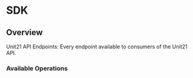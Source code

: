 # SDK

## Overview

Unit21 API Endpoints: Every endpoint available to consumers of the Unit21 API.


### Available Operations

